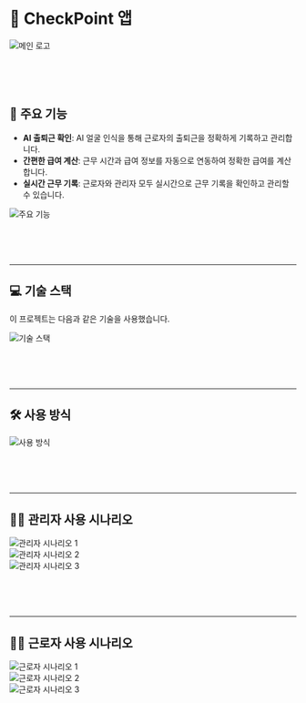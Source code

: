# 🤖 CheckPoint 앱

![메인 로고](image/checkpoint배경.png)

<br>
<br>
<br>

## 📌 주요 기능

* **AI 출퇴근 확인**: AI 얼굴 인식을 통해 근로자의 출퇴근을 정확하게 기록하고 관리합니다.
* **간편한 급여 계산**: 근무 시간과 급여 정보를 자동으로 연동하여 정확한 급여를 계산합니다.
* **실시간 근무 기록**: 근로자와 관리자 모두 실시간으로 근무 기록을 확인하고 관리할 수 있습니다.

![주요 기능](image/AI.png)

<br>
<br>
<br>

---

## 💻 기술 스택

이 프로젝트는 다음과 같은 기술을 사용했습니다.

![기술 스택](image/기술스택.png)

<br>
<br>
<br>

---

## 🛠️ 사용 방식

![사용 방식](image/사용방식.png)

<br>
<br>
<br>

---

## 👩‍💼 관리자 사용 시나리오

![관리자 시나리오 1](image/관리자사용시나리오1.png)
<br>
![관리자 시나리오 2](image/관리자사용시나리오2.png)
<br>
![관리자 시나리오 3](image/관리자사용시나리오3.png)

<br>
<br>
<br>

---

## 👨‍🏭 근로자 사용 시나리오

![근로자 시나리오 1](image/근로자사용시나리오1.png)
<br>
![근로자 시나리오 2](image/근로자사용시나리오2.png)
<br>
![근로자 시나리오 3](image/근로자사용시나리오3.png)
